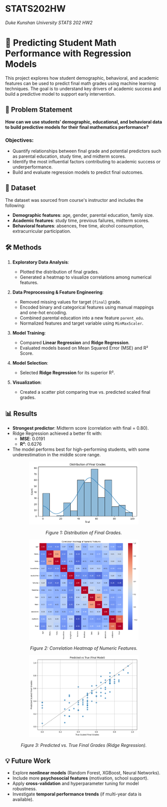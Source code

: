 # STATS202HW
*Duke Kunshan University STATS 202 HW2*


# 🧠 Predicting Student Math Performance with Regression Models

This project explores how student demographic, behavioral, and academic features can be used to predict final math grades using machine learning techniques. The goal is to understand key drivers of academic success and build a predictive model to support early intervention.

## 📌 Problem Statement

**How can we use students’ demographic, educational, and behavioral data to build predictive models for their final mathematics performance?**

### Objectives:
- Quantify relationships between final grade and potential predictors such as parental education, study time, and midterm scores.
- Identify the most influential factors contributing to academic success or underperformance.
- Build and evaluate regression models to predict final outcomes.

## 📂 Dataset

The dataset was sourced from course's instructor and includes the following:
- **Demographic features**: age, gender, parental education, family size.
- **Academic features**: study time, previous failures, midterm scores.
- **Behavioral features**: absences, free time, alcohol consumption, extracurricular participation.

## 🛠️ Methods

1. **Exploratory Data Analysis**:
   - Plotted the distribution of final grades.
   - Generated a heatmap to visualize correlations among numerical features.

2. **Data Preprocessing & Feature Engineering**:
   - Removed missing values for target (`final`) grade.
   - Encoded binary and categorical features using manual mappings and one-hot encoding.
   - Combined parental education into a new feature `parent_edu`.
   - Normalized features and target variable using `MinMaxScaler`.

3. **Model Training**:
   - Compared **Linear Regression** and **Ridge Regression**.
   - Evaluated models based on Mean Squared Error (MSE) and R² Score.

4. **Model Selection**:
   - Selected **Ridge Regression** for its superior R².

5. **Visualization**:
   - Created a scatter plot comparing true vs. predicted scaled final grades.

## 📊 Results

- **Strongest predictor**: Midterm score (correlation with final = 0.80).
- Ridge Regression achieved a better fit with:
  - **MSE**: 0.0191
  - **R²**: 0.6276
- The model performs best for high-performing students, with some underestimation in the middle score range.
  
<p align="center">
  <img src="sportlight/distribution.png" alt="Sample Image" width="350"/>
</p>
<p align="center">
  <em>Figure 1: Distribution of Final Grades.</em>
</p>

<p align="center">
  <img src="sportlight/correlation_heat_map.png" alt="Sample Image" width="350"/>
</p>
<p align="center">
  <em>Figure 2: Correlation Heatmap of Numeric Features.</em>
</p>

<p align="center">
  <img src="sportlight/prediction.png" alt="Sample Image" width="350"/>
</p>
<p align="center">
  <em>Figure 3: Predicted vs. True Final Grades (Ridge Regression).</em>
</p>

## 💡 Future Work

- Explore **nonlinear models** (Random Forest, XGBoost, Neural Networks).
- Include more **psychosocial features** (motivation, school support).
- Apply **cross-validation** and hyperparameter tuning for model robustness.
- Investigate **temporal performance trends** (if multi-year data is available).

